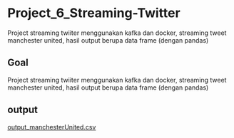 # Project_6_Streaming-Twitter
Project streaming twiiter menggunakan kafka dan docker, streaming tweet manchester united, hasil output berupa data frame (dengan pandas)

## Goal 
Project streaming twiiter menggunakan kafka dan docker, streaming tweet manchester united, hasil output berupa data frame (dengan pandas)

## output 

[output_manchesterUnited.csv](https://github.com/giryindra28/Project_6_Streaming-Twitter/files/10934081/output_manchesterUnited.csv)
